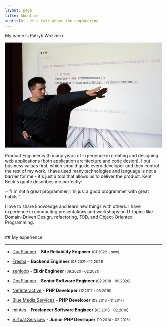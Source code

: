 ```yaml
---
layout: page
title: About me
subtitle: Let's talk about the engineering
---
```


My name is Patryk Woziński.

<p align="center">
    <img src="/img/me-2.jpg" alt="Patryk Woziński"/>
</p>

Product Engineer with many years of experience in creating and designing web applications (both application architecture and code design). I put business values first, which should guide every developer and they control the rest of my work. I have used many technologies and language is not a barrier for me - it's just a tool that allows us to deliver the product. Kent Beck's quote describes me perfectly:

~ "I'm not a great programmer; I'm just a good programmer with great habits."

I love to share knowledge and learn new things with others. I have experience in conducting presentations and workshops on IT topics like Domain-Driven Design, refactoring, TDD, and Object-Oriented Programming.

<br>
## My experience
<hr>

- [DocPlanner](https://www.docplanner.com/about-us) - **Site Reliability Engineer** <small>(01.2022 - now)</small>

- [Fresha](https://fresha.engineering) - **Backend Engineer** <small>(03.2021 - 12.2021)</small>

- [zenloop](https://www.zenloop.com/en) - **Elixir Engineer** <small>(09.2020 - 02.2021)</small>

- [DocPlanner](https://www.docplanner.com/about-us) - **Senior Software Engineer** <small>(02.2018 - 09.2020)</small>

- [NetInteractive](https://netinteractive.pl) - **PHP Developer** <small>(12.2017 - 03.2018)</small>

- [Blue Media Services](https://bluemedia.pl/o-nas/o-grupie-blue-media) - **PHP Developer** <small>(03.2016 - 11.2017)</small>

- mintes - **Freelancer Software Engineer** <small>(03.2015 - 02.2016)</small>

- [Virtual Services](https://virtualservices.pl) - **Junior PHP Developer** <small>(10.2014 - 02.2015)</small>
